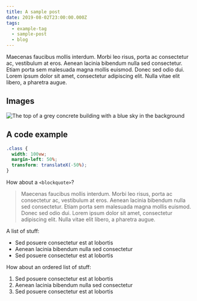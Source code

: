 ```yaml
---
title: A sample post
date: 2019-08-02T23:00:00.000Z
tags:
  - example-tag
  - sample-post
  - blog
---
```

Maecenas faucibus mollis interdum. Morbi leo risus, porta ac consectetur ac, vestibulum at eros. Aenean lacinia bibendum nulla sed consectetur. Etiam porta sem malesuada magna mollis euismod. Donec sed odio dui. Lorem ipsum dolor sit amet, consectetur adipiscing elit. Nulla vitae elit libero, a pharetra augue.

## Images

![The top of a grey concrete building with a blue sky in the background](/images/demo-image-1.jpg "Brutalism at its finest. Photo by Artificial Photography on Unsplash.")

## A code example

```css
.class {
  width: 100vw;
  margin-left: 50%;
  transform: translateX(-50%);
}
```

How about a `<blockquote>`?

> Maecenas faucibus mollis interdum. Morbi leo risus, porta ac consectetur ac, vestibulum at eros. Aenean lacinia bibendum nulla sed consectetur. Etiam porta sem malesuada magna mollis euismod. Donec sed odio dui. Lorem ipsum dolor sit amet, consectetur adipiscing elit. Nulla vitae elit libero, a pharetra augue.

A list of stuff:

* Sed posuere consectetur est at lobortis
* Aenean lacinia bibendum nulla sed consectetur
* Sed posuere consectetur est at lobortis

How about an ordered list of stuff:

1. Sed posuere consectetur est at lobortis
2. Aenean lacinia bibendum nulla sed consectetur
3. Sed posuere consectetur est at lobortis
